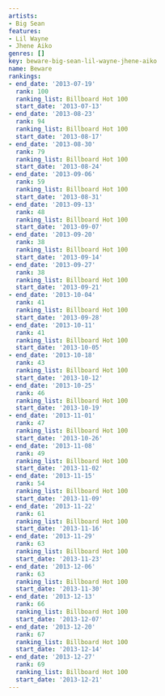 ```yaml
---
artists:
- Big Sean
features:
- Lil Wayne
- Jhene Aiko
genres: []
key: beware-big-sean-lil-wayne-jhene-aiko
name: Beware
rankings:
- end_date: '2013-07-19'
  rank: 100
  ranking_list: Billboard Hot 100
  start_date: '2013-07-13'
- end_date: '2013-08-23'
  rank: 94
  ranking_list: Billboard Hot 100
  start_date: '2013-08-17'
- end_date: '2013-08-30'
  rank: 79
  ranking_list: Billboard Hot 100
  start_date: '2013-08-24'
- end_date: '2013-09-06'
  rank: 59
  ranking_list: Billboard Hot 100
  start_date: '2013-08-31'
- end_date: '2013-09-13'
  rank: 48
  ranking_list: Billboard Hot 100
  start_date: '2013-09-07'
- end_date: '2013-09-20'
  rank: 38
  ranking_list: Billboard Hot 100
  start_date: '2013-09-14'
- end_date: '2013-09-27'
  rank: 38
  ranking_list: Billboard Hot 100
  start_date: '2013-09-21'
- end_date: '2013-10-04'
  rank: 41
  ranking_list: Billboard Hot 100
  start_date: '2013-09-28'
- end_date: '2013-10-11'
  rank: 41
  ranking_list: Billboard Hot 100
  start_date: '2013-10-05'
- end_date: '2013-10-18'
  rank: 43
  ranking_list: Billboard Hot 100
  start_date: '2013-10-12'
- end_date: '2013-10-25'
  rank: 46
  ranking_list: Billboard Hot 100
  start_date: '2013-10-19'
- end_date: '2013-11-01'
  rank: 47
  ranking_list: Billboard Hot 100
  start_date: '2013-10-26'
- end_date: '2013-11-08'
  rank: 49
  ranking_list: Billboard Hot 100
  start_date: '2013-11-02'
- end_date: '2013-11-15'
  rank: 54
  ranking_list: Billboard Hot 100
  start_date: '2013-11-09'
- end_date: '2013-11-22'
  rank: 61
  ranking_list: Billboard Hot 100
  start_date: '2013-11-16'
- end_date: '2013-11-29'
  rank: 63
  ranking_list: Billboard Hot 100
  start_date: '2013-11-23'
- end_date: '2013-12-06'
  rank: 63
  ranking_list: Billboard Hot 100
  start_date: '2013-11-30'
- end_date: '2013-12-13'
  rank: 66
  ranking_list: Billboard Hot 100
  start_date: '2013-12-07'
- end_date: '2013-12-20'
  rank: 67
  ranking_list: Billboard Hot 100
  start_date: '2013-12-14'
- end_date: '2013-12-27'
  rank: 69
  ranking_list: Billboard Hot 100
  start_date: '2013-12-21'
---
```


